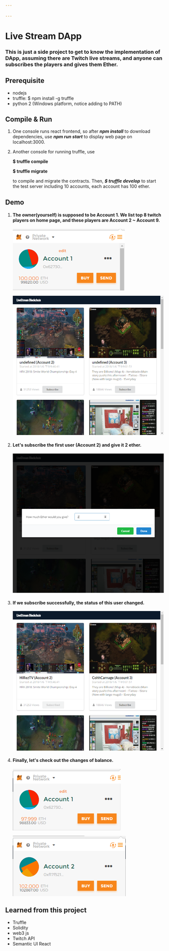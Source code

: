 ```yaml
---

---
```


# Live Stream DApp

### This is just a side project to get to know the implementation of DApp, assuming there are Twitch live streams, and anyone can subscribes the players and gives them Ether.



## Prerequisite

- nodejs
- truffle: $ npm install -g truffle
- python 2 (Windows platform, notice adding to PATH)



## Compile & Run

1. One console runs react frontend, so after ***npm install*** to download dependencies, use ***npm run start*** to display web page on localhost:3000.

2. Another console for running truffle, use

   **$ truffle compile**

   **$ truffle migrate**

   to compile and migrate the contracts. Then, ***$ truffle develop*** to start the test server including 10 accounts, each account has 100 ether.



## Demo

1. #### The owner(yourself) is supposed to be Account 1. We list top 8 twitch players on home page, and these players are Account 2 ~ Account 9.

   ![eth-1](/src/assets/eth-1.png)

   ![eth-2](/src/assets/eth-2.png)

2. #### Let's subscribe the first user (Account 2) and give it 2 ether.

   ![eth-3](/src/assets/eth-3.png)

3. #### If we subscribe successfully, the status of this user changed.

   ![eth-4](/src/assets/eth-4.png)

4. ####  Finally, let's check out the changes of balance.

   ![eth-5](/src/assets/eth-5.png)

   ![eth-6](/src/assets/eth-6.png)



## Learned from this project

- Truffle
- Solidity
- web3 js
- Twitch API
- Semantic UI React